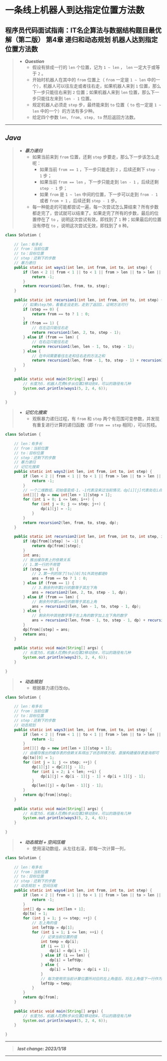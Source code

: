 # 一条线上机器人到达指定位置方法数

## 程序员代码面试指南：IT名企算法与数据结构题目最优解（第二版） 第4章 递归和动态规划 机器人达到指定位置方法数

> - ***Question***
>   - 假设有排成一行的 `len` 个位置，记为 `1 ~ len` ， `len` 一定大于或等于 `2` 。
>   - 开始时机器人在其中的 `from` 位置上（ `from` 一定是 `1 ~ len` 中的一个），机器人可以往左走或者往右走，如果机器人来到 `1` 位置，那么下一步只能往右来到 `2` 位置；如果机器人来到 `len` 位置，那么下一步只能往左来到 `len - 1` 位置。
>   - 规定机器人必须走 `step` 步，最终能来到 `to` 位置（ `to` 也一定是 `1 ~ len` 中的一个）的方法有多少种。
>   - 给定四个参数 `len, from, step, to` 然后返回方法数。

---

## *Java*

> - ***暴力递归***
>   - 如果当前来到 `from` 位置，还剩 `step` 步要走，那么下一步该怎么走呢：
>     - 如果当前 `from == 1` ，下一步只能走到 `2` ，后续还剩下 `step - 1` 步；
>     - 如果当前 `from == len` ，下一步只能走到 `len - 1` ，后续还剩 `step - 1` 步；
>     - 如果 `from` 是 `1 ~ len` 中间的位置，下一步可以走到 `from - 1` 或者 `from + 1` ，后续还剩 `step - 1` 步。
>   - 每一种能走的可能都尝试一遍，每一次尝试怎么算结束？所有步数都走完了，尝试就可以结束了。如果走完了所有的步数，最后的位置停在了 `to` ，说明这次尝试有效，即找到了 `1` 种；如果最后的位置没有停在 `to` ，说明这次尝试无效，即找到了 `0` 种。

```java
class Solution {
    
    // len：有多长
    // from：当前位置
    // to：目标位置
    // step：还剩下的步数
    // 暴力递归
    public static int ways1(int len, int from, int to, int step) {
        if (len < 2 || from < 1 || to < 1 || from > len || to > len || step < 1) {
            return -1;
        }
        return recursion1(len, from, to, step);
    }
    
    public static int recursion1(int len, int from, int to, int step) {
        // 如果step为0，看看走没走到，走到了返回1，证明方法可行
        if (step == 0) {
            return from == to ? 1 : 0;
        }
        if (from == 1) {
            // 在左边只能往右走
            return recursion1(len, 2, to, step - 1);
        } else if (from == len) {
            // 在右边只能往右走
            return recursion1(len, len - 1, to, step - 1);
        } else {
            // 在中间需要看往左走和往右走的方法之和
            return recursion1(len, from - 1, to, step - 1) + recursion1(len, from + 1, to, step - 1);
        }
    }
    
    public static void main(String[] args) {
        // 长度为5，机器人花费6步从位置2移动到4，可以的路径有几种
        System.out.println(ways1(5, 2, 4, 6));
    }
    
}
```

> - ***记忆化搜索***
>   - 观察暴力递归过程，有 `from` 和 `step` 两个有范围可变参数，并发现有重复进行计算的递归函数（即 `from == step` 相同），可以剪枝。

```java
class Solution {
    
    // len：有多长
    // from：当前位置
    // to：目标位置
    // step：还剩下的步数
    // 暴力递归
    // 记忆化搜索
    public static int ways2(int len, int from, int to, int step) {
        if (len < 2 || from < 1 || to < 1 || from > len || to > len || step < 1) {
            return -1;
        }
        // 一个二维数组，初始值变成-1，-1代表没来过当前情况，dp[i][j]代表处在i点还剩j步到达to的方法有多少种
        int[][] dp = new int[len + 1][step + 1];
        for (int i = 0; i <= len; i++) {
            for (int j = 0; j <= step; j++) {
                dp[i][j] = -1;
            }
        }
        return recursion2(len, from, to, step, dp);
    }
    
    public static int recursion2(int len, int from, int to, int step, int[][] dp) {
        if (dp[from][step] != -1) {
            return dp[from][step];
        }
        int ans;
        // 推出缓存表上的依赖关系
        // 1.第一行的不用管
        if (step == 0) {
            // 2.第一列的除了[to][0]为1外其他都是0
            ans = from == to ? 1 : 0;
        } else if (from == 1) {
            // 3.剩余列中第1行的数等于其左下角
            ans = recursion2(len, 2, to, step - 1, dp);
        } else if (from == len) {
            // 剩余列中第len行的数等于其右上角
            ans = recursion2(len, len - 1, to, step - 1, dp);
        } else {
            // 剩余列中其他数字等于左上角的数字加上左下角的数字
            ans = recursion2(len, from - 1, to, step - 1, dp) + recursion2(len, from + 1, to, step - 1, dp);
        }
        dp[from][step] = ans;
        return ans;
    }
    
    public static void main(String[] args) {
        // 长度为5，机器人花费6步从位置2移动到4，可以的路径有几种
        System.out.println(ways2(5, 2, 4, 6));
    }
    
}
```

> - ***动态规划***
>   - 根据暴力递归改dp。

```java
class Solution {
    
    // len：有多长
    // from：当前位置
    // to：目标位置
    // step：还剩下的步数   
    // 动态规划
    public static int ways3(int len, int from, int to, int step) {
        if (len < 2 || from < 1 || to < 1 || from > len || to > len || step < 1) {
            return -1;
        }
        int[][] dp = new int[len + 1][step + 1];
        // 由缓存推出的缓存表的依赖关系得出了状态转移方程，直接构建缓存表查询即可
        dp[to][0] = 1;
        for (int j = 1; j <= step; ++j) {
            dp[1][j] = dp[2][j - 1];
            for (int i = 2; i < len; ++i) {
                dp[i][j] = dp[i - 1][j - 1] + dp[i + 1][j - 1];
            }
            dp[len][j] = dp[len - 1][j - 1];
        }
        return dp[from][step];
    }
    
    public static void main(String[] args) {
        // 长度为5，机器人花费6步从位置2移动到4，可以的路径有几种
        System.out.println(ways3(5, 2, 4, 6));
    }
    
}
```

> - ***动态规划 + 空间压缩***
>   - 使用滚动数组，从左往右滚，即每一次计算一列，

```java
class Solution {
    
    // len：有多长
    // from：当前位置
    // to：目标位置
    // step：还剩下的步数
    // 动态规划 + 空间压缩
    public static int ways4(int len, int from, int to, int step) {
        if (len < 2 || from < 1 || to < 1 || from > len || to > len || step < 1) {
            return -1;
        }
        int[] dp = new int[len + 1];
        dp[to] = 1;
        for (int j = 1; j <= step; ++j) {
            // 左上角的值
            int leftUp = dp[1];
            for (int i = 1; i <= len; ++i) {
                // 记录当前位置的值
                int temp = dp[i];
                if (i == 1) {
                    dp[i] = dp[i + 1];
                } else if (i == len) {
                    dp[i] = leftUp;
                } else {
                    dp[i] = leftUp + dp[i + 1];
                }
                // 每次使用完当前计算位置所对应的左上角值后，将左上角值下一行作为新的左上角，即和当前计算位置同一行当前一列。
                leftUp = temp;
            }
        }
        return dp[from];
    }
    
    public static void main(String[] args) {
        // 长度为5，机器人花费6步从位置2移动到4，可以的路径有几种
        System.out.println(ways4(5, 2, 4, 6));
    }
    
}
```

---

> ***last change: 2023/1/18***

---
